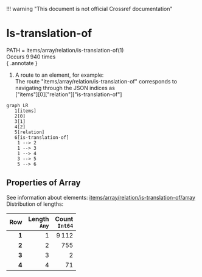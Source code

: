 !!! warning "This document is not official Crossref documentation"
# Is-translation-of
PATH = items/array/relation/is-translation-of(1)  
Occurs 9 940 times  
{ .annotate }

1. A route to an element, for example:  
   The route "items/array/relation/is-translation-of" corresponds to navigating through the JSON indices as  
   ["items"][0]["relation"]["is-translation-of"]  

```mermaid
graph LR
   1[items]
   2[0]
   3[1]
   4[2]
   5[relation]
   6[is-translation-of]
    1 --> 2
    1 --> 3
    1 --> 4
    3 --> 5
    5 --> 6
```


## Properties of Array
See information about elements: [items/array/relation/is-translation-of/array](array/index.md)  
Distribution of lengths:  

| **Row** | **Length**<br>`Any` | **Count**<br>`Int64` |
|--------:|--------------------:|---------------------:|
| **1**   | 1                   | 9 112                |
| **2**   | 2                   | 755                  |
| **3**   | 3                   | 2                    |
| **4**   | 4                   | 71                   |

